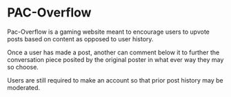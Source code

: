 # PAC-Overflow

Pac-Overflow is a gaming website meant to encourage users to upvote posts based on content as opposed to user history. 

Once a user has made a post, another can comment below it to further the conversation piece posited by the original poster in what ever way they may so choose. 

Users are still required to make an account so that prior post history may be moderated. 
